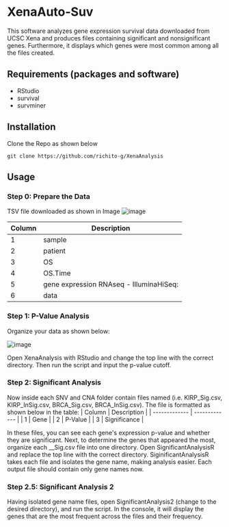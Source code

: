 # XenaAuto-Suv
This software analyzes gene expression survival data downloaded from UCSC Xena and produces files containing significant and nonsignificant genes. Furthermore, it displays which genes were most common among all the files created. 
## Requirements (packages and software)
* RStudio
* survival
* survminer
## Installation
Clone the Repo as shown below
```
git clone https://github.com/richito-g/XenaAnalysis
```
## Usage
### Step 0: Prepare the Data
TSV file downloaded as shown in Image
![image](https://github.com/richito-g/XenaAnalysis/assets/112819365/5a21e444-8aad-4f05-a38e-680e8fcdc349)

| Column | Description |
| ------------- | ------------- |
| 1  | sample |
| 2  | patient  |
| 3  | OS |
| 4  | OS.Time  |
| 5  | gene expression RNAseq - IlluminaHiSeq: |
| 6  | data  |
### Step 1: P-Value Analysis
Organize your data as shown below:

![image](https://github.com/richito-g/XenaAnalysis/assets/112819365/8b855355-2cc3-43e2-b625-3f8ad042959d)

Open XenaAnalysis with RStudio and change the top line with the correct directory. Then run the script and input the p-value cutoff.

### Step 2: Significant Analysis
Now inside each SNV and CNA folder contain files named (i.e. KIRP_Sig.csv, KIRP_InSig.csv, BRCA_Sig.csv, BRCA_InSig.csv). The file is formatted as shown below in the table:
| Column | Description |
| ------------- | ------------- |
| 1  | Gene           |
| 2  | P-Value  |
| 3  | Significance |

In these files, you can see each gene's expression p-value and whether they are significant. Next, to determine the genes that appeared the most, organize each __Sig.csv file into one directory. Open SignificantAnalysisR and replace the top line with the correct directory. SiginificantAnalysisR takes each file and isolates the gene name, making analysis easier. Each output file should contain only gene names now.

### Step 2.5: Significant Analysis 2
Having isolated gene name files, open SignificantAnalysis2 (change to the desired directory), and run the script. In the console, it will display the genes that are the most frequent across the files and their frequency. 

